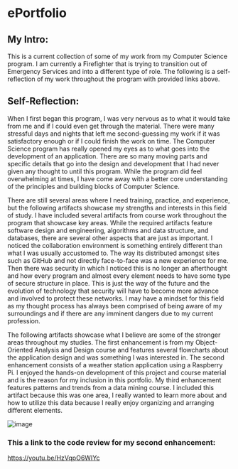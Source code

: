 # ePortfolio
## My Intro:
This is a current collection of some of my work from my Computer Science program. 
I am currently a Firefighter that is trying to transition out of Emergency Services
and into a different type of role. The following is a self-reflection of my work 
throughout the program with provided links above. 
      
## Self-Reflection:
When I first began this program, I was very nervous as to what it would take from me and if 
I could even get through the material. There were many stressful days and nights that left me 
second-guessing my work if it was satisfactory enough or if I could finish the work on time. 
The Computer Science program has really opened my eyes as to what goes into the development of an application. 
There are so many moving parts and specific details that go into the design and development that I 
had never given any thought to until this program. While the program did feel overwhelming at times, 
I have come away with a better core understanding of the principles and building blocks of Computer Science.

There are still several areas where I need training, practice, and experience, but the following artifacts showcase my strengths 
and interests in this field of study. I have included several artifacts from course work throughout the program that showcase 
key areas. While the required artifacts feature software design and engineering, algorithms and data structure, and databases, 
there are several other aspects that are just as important. I noticed the collaboration environment is something entirely 
different than what I was usually accustomed to. The way its distributed amongst sites such as GitHub and not directly 
face-to-face was a new experience for me. Then there was security in which I noticed this is no longer an afterthought and 
how every program and almost every element needs to have some type of secure structure in place. This is just the way of the 
future and the evolution of technology that security will have to become more advance and involved to protect these networks. 
I may have a mindset for this field as my thought process has always been comprised of being aware of my surroundings and if 
there are any imminent dangers due to my current profession. 

The following artifacts showcase what I believe are some of the stronger areas throughout my studies. The first enhancement 
is from my Object-Oriented Analysis and Design course and features several flowcharts about the application design and was 
something I was interested in. The second enhancement consists of a weather station application using a Raspberry Pi. I enjoyed 
the hands-on development of this project and course material and is the reason for my inclusion in this portfolio. My third 
enhancement features patterns and trends from a data mining course. I included this artifact because this was one area, I 
really wanted to learn more about and how to utilize this data because I really enjoy organizing and arranging different elements. 


![image](https://user-images.githubusercontent.com/75960616/129485246-403cc0e7-5d97-49ea-96f4-decf008f9717.png)

### This a link to the code review for my second enhancement:
https://youtu.be/HzVqpO6WIYc
